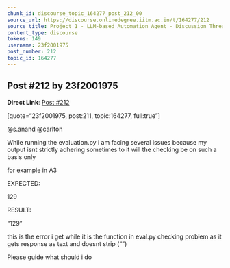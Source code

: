 ```yaml
---
chunk_id: discourse_topic_164277_post_212_00
source_url: https://discourse.onlinedegree.iitm.ac.in/t/164277/212
source_title: Project 1 - LLM-based Automation Agent - Discussion Thread [TDS Jan 2025]
content_type: discourse
tokens: 149
username: 23f2001975
post_number: 212
topic_id: 164277
---
```


## Post #212 by 23f2001975

**Direct Link**: [Post #212](https://discourse.onlinedegree.iitm.ac.in/t/164277/212)

[quote=“23f2001975, post:211, topic:164277, full:true”]

@s.anand @carlton

While running the evaluation.py i am facing several issues because my output isnt strictly adhering sometimes to it will the checking be on such a basis only

for example in A3

EXPECTED:

129

RESULT:

“129”

this is the error i get while it is the function in eval.py checking problem as it gets response as text and doesnt strip (“”)

Please guide what should i do
